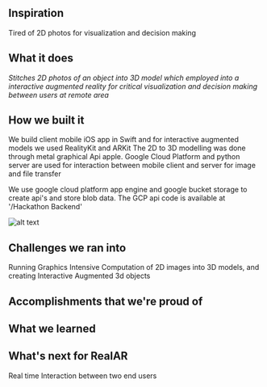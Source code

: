 ## Inspiration
Tired of 2D photos for visualization and decision making
## What it does
*Stitches 2D photos of an object  into 3D model which employed into a interactive augmented reality for critical visualization and decision making between users at remote area*
## How we built it
We build client mobile iOS app in Swift and for interactive augmented models we used RealityKit and ARKit
The 2D to 3D modelling was done through metal graphical Api apple.
Google Cloud Platform and python server are used for interaction between mobile client and server for image and file transfer 

We use google cloud platform app engine and google bucket storage to create api's and store blob data. The GCP api code is available at '/Hackathon Backend'

![alt text](https://github.com/srirammura/Real-VR/blob/main/Real%20VR%20infrastructure.jpeg)
## Challenges we ran into
Running Graphics Intensive Computation of 2D images into 3D models, and creating Interactive Augmented 3d objects 
## Accomplishments that we're proud of

## What we learned

## What's next for RealAR
Real time Interaction between two end users
